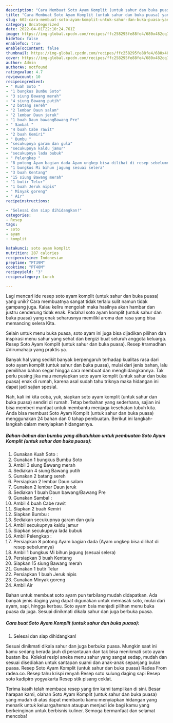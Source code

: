 ```yaml
---
description: "Cara Membuat Soto Ayam Komplit (untuk sahur dan buka puasa) yang Lezat Sekali"
title: "Cara Membuat Soto Ayam Komplit (untuk sahur dan buka puasa) yang Lezat Sekali"
slug: 602-cara-membuat-soto-ayam-komplit-untuk-sahur-dan-buka-puasa-yang-lezat-sekali
category: Uncategorized
date: 2022-04-01T22:10:24.761Z
image: https://img-global.cpcdn.com/recipes/ffc258295fe88fe4/680x482cq70/soto-ayam-komplit-untuk-sahur-dan-buka-puasa-foto-resep-utama.jpg
hideToc: false
enableToc: true
enableTocContent: false
thumbnail: https://img-global.cpcdn.com/recipes/ffc258295fe88fe4/680x482cq70/soto-ayam-komplit-untuk-sahur-dan-buka-puasa-foto-resep-utama.jpg
cover: https://img-global.cpcdn.com/recipes/ffc258295fe88fe4/680x482cq70/soto-ayam-komplit-untuk-sahur-dan-buka-puasa-foto-resep-utama.jpg
author: Admin
authorAv: notfound
ratingvalue: 4.7
reviewcount: 10
recipeingredient:
- " Kuah Soto "
- "1 bungkus Bumbu Soto"
- "3 siung Bawang merah"
- "4 siung Bawang putih"
- "2 batang sereh"
- "2 lembar Daun salam"
- "2 lembar Daun jeruk"
- "1 buah Daun bawangBawang Pre"
- " Sambal "
- "4 buah Cabe rawit"
- "2 buah Kemiri"
- " Bumbu "
- "secukupnya garam dan gula"
- "secukupnya kaldu jamur"
- "secukupnya lada bubuk"
- " Pelengkap "
- "8 potong Ayam bagian dada Ayam ungkep bisa dilihat di resep sebelumnya"
- "1 bungkus Mi bihun jagung sesuai selera"
- "3 buah Kentang"
- "15 siung Bawang merah"
- "1 butir Telur"
- "1 buah Jeruk nipis"
- " Minyak goreng"
- " Air"
recipeinstructions:

- "Selesai dan siap dihidangkan!"
categories:
- Resep
tags:
- soto
- ayam
- komplit

katakunci: soto ayam komplit 
nutrition: 287 calories
recipecuisine: Indonesian
preptime: "PT39M"
cooktime: "PT40M"
recipeyield: "3"
recipecategory: Lunch

---
```





Lagi mencari ide resep soto ayam komplit (untuk sahur dan buka puasa) yang unik? Cara membuatnya sangat tidak terlalu sulit namun tidak gampang juga. Kalau keliru mengolah maka hasilnya akan hambar dan justru cenderung tidak enak. Padahal soto ayam komplit (untuk sahur dan buka puasa) yang enak seharusnya memiliki aroma dan rasa yang bisa memancing selera Kita.





Selain untuk menu buka puasa, soto ayam ini juga bisa dijadikan pilihan dan inspirasi menu sahur yang sehat dan bergizi buat seluruh anggota keluarga. Resep Soto Ayam Komplit (untuk sahur dan buka puasa). Resep #ramadhan #dirumahaja yang praktis ya.

Banyak hal yang sedikit banyak berpengaruh terhadap kualitas rasa dari soto ayam komplit (untuk sahur dan buka puasa), mulai dari jenis bahan, lalu pemilihan bahan segar hingga cara membuat dan menghidangkannya. Tak perlu pusing jika mau menyiapkan soto ayam komplit (untuk sahur dan buka puasa) enak di rumah, karena asal sudah tahu triknya maka hidangan ini dapat jadi sajian spesial.






Nah, kali ini kita coba, yuk, siapkan soto ayam komplit (untuk sahur dan buka puasa) sendiri di rumah. Tetap berbahan yang sederhana, sajian ini bisa memberi manfaat untuk membantu menjaga kesehatan tubuh kita. Anda bisa membuat Soto Ayam Komplit (untuk sahur dan buka puasa) menggunakan 24 bahan dan 0 tahap pembuatan. Berikut ini langkah-langkah dalam menyiapkan hidangannya.

<!--inarticleads1-->

##### Bahan-bahan dan bumbu yang dibutuhkan untuk pembuatan Soto Ayam Komplit (untuk sahur dan buka puasa):

1. Gunakan  Kuah Soto :
1. Gunakan 1 bungkus Bumbu Soto
1. Ambil 3 siung Bawang merah
1. Sediakan 4 siung Bawang putih
1. Gunakan 2 batang sereh
1. Persiapkan 2 lembar Daun salam
1. Gunakan 2 lembar Daun jeruk
1. Sediakan 1 buah Daun bawang/Bawang Pre
1. Gunakan  Sambal :
1. Ambil 4 buah Cabe rawit
1. Siapkan 2 buah Kemiri
1. Siapkan  Bumbu :
1. Sediakan secukupnya garam dan gula
1. Ambil secukupnya kaldu jamur
1. Siapkan secukupnya lada bubuk
1. Ambil  Pelengkap :
1. Persiapkan 8 potong Ayam bagian dada (Ayam ungkep bisa dilihat di resep sebelumnya)
1. Ambil 1 bungkus Mi bihun jagung (sesuai selera)
1. Persiapkan 3 buah Kentang
1. Siapkan 15 siung Bawang merah
1. Gunakan 1 butir Telur
1. Persiapkan 1 buah Jeruk nipis
1. Gunakan  Minyak goreng
1. Ambil  Air


Bahan untuk membuat soto ayam pun terbilang mudah didapatkan. Ada banyak jenis daging yang dapat digunakan untuk memasak soto, mulai dari ayam, sapi, hingga kerbau. Soto ayam bsia menjadi pilihan menu buka puasa da juga. Sesuai dinikmati dikala sahur dan juga berbuka puasa. 

<!--inarticleads2-->

##### Cara buat Soto Ayam Komplit (untuk sahur dan buka puasa):


1. Selesai dan siap dihidangkan!

Sesuai dinikmati dikala sahur dan juga berbuka puasa. Mungkin saat ini kamu sedang berada jauh di perantauan dan tak bisa menikmati soto ayam buatan ibu. Koleksi resipi aneka menu sahur yang sangat sedap, mudah dan sesuai disediakan untuk santapan suami dan anak-anak sepanjang bulan puasa. Resep Soto Ayam Komplit (untuk sahur dan buka puasa) Radea From radea.co. Resep tahu krispi renyah Resep soto sulung daging sapi Resep soto kadipiro yogyakarta Resep stik pisang coklat. 

Terima kasih telah membaca resep yang tim kami tampilkan di sini. Besar harapan kami, olahan Soto Ayam Komplit (untuk sahur dan buka puasa) yang mudah di atas dapat membantu kamu menyiapkan hidangan yang menarik untuk keluarga/teman ataupun menjadi ide bagi kamu yang berkeinginan untuk berbisnis kuliner. Semoga bermanfaat dan selamat mencoba!
